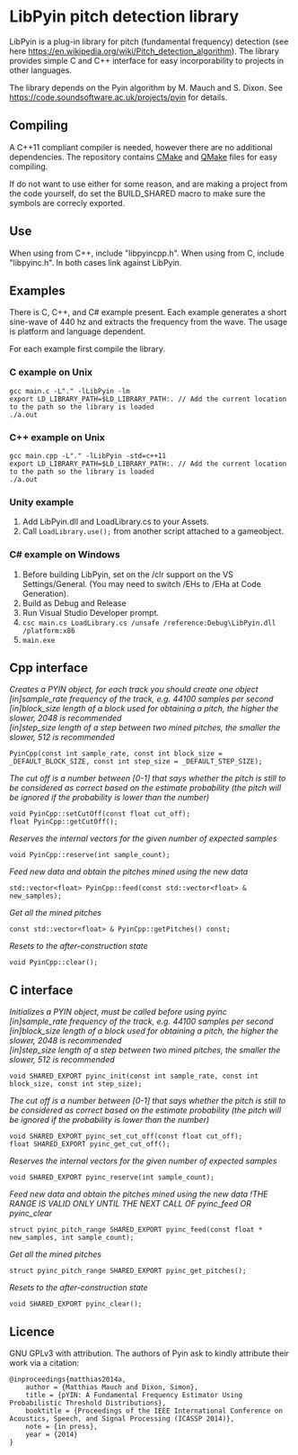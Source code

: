 LibPyin pitch detection library
================================

LibPyin is a plug-in library for pitch (fundamental frequency) detection (see here https://en.wikipedia.org/wiki/Pitch_detection_algorithm). The library provides simple C and C++ interface for easy incorporability to projects in other languages.

The library depends on the Pyin algorithm by M. Mauch and S. Dixon. See https://code.soundsoftware.ac.uk/projects/pyin for details.

Compiling
---------
A C++11 compliant compiler is needed, however there are no additional dependencies. The repository contains [CMake](https://cmake.org/runningcmake/) and [QMake](http://doc.qt.io/qtcreator/creator-project-opening.html) files for easy compiling. 

If do not want to use either for some reason, and are making a project from the code yourself, do set the BUILD_SHARED macro to make sure the symbols are correcly exported.

Use
---
When using from C++, include "libpyincpp.h". When using from C, include "libpyinc.h". In both cases link against LibPyin.

Examples
--------
There is C, C++, and C# example present. Each example generates a short sine-wave of 440 hz and extracts the frequency from the wave.
The usage is platform and language dependent. 

For each example first compile the library.

### C example on Unix
    
    gcc main.c -L"." -lLibPyin -lm
    export LD_LIBRARY_PATH=$LD_LIBRARY_PATH:. // Add the current location to the path so the library is loaded
    ./a.out
    
 
### C++ example on Unix
    
    gcc main.cpp -L"." -lLibPyin -std=c++11
    export LD_LIBRARY_PATH=$LD_LIBRARY_PATH:. // Add the current location to the path so the library is loaded
    ./a.out
    
### Unity example

1. Add LibPyin.dll and LoadLibrary.cs to your Assets.  
2. Call `LoadLibrary.use();` from another script attached to a gameobject.


### C# example on Windows

1. Before building LibPyin, set on the /clr support on the VS Settings/General. (You may need to switch /EHs to /EHa at Code Generation).
2. Build as Debug and Release
3. Run Visual Studio Developer prompt.
3. `csc main.cs LoadLibrary.cs /unsafe /reference:Debug\LibPyin.dll /platform:x86`
4. `main.exe`

Cpp interface
-------------
_Creates a PYIN object, for each track you should create one object  
[in]sample_rate  frequency of the track, e.g. 44100 samples per second  
[in]block_size   length of a block used for obtaining a pitch, the higher the slower, 2048 is recommended  
[in]step_size    length of a step between two mined pitches, the smaller the slower, 512 is recommended_  
    
    PyinCpp(const int sample_rate, const int block_size = _DEFAULT_BLOCK_SIZE, const int step_size = _DEFAULT_STEP_SIZE);
    
_The cut off is a number between [0-1] that says whether the pitch is still to be considered as correct based on the estimate probability (the pitch will be ignored if the probability is lower than the number)_
    
    void PyinCpp::setCutOff(const float cut_off);
    float PyinCpp::getCutOff();
    
_Reserves the internal vectors for the given number of expected samples_
    
    void PyinCpp::reserve(int sample_count);
    
_Feed new data and obtain the pitches mined using the new data_

    std::vector<float> PyinCpp::feed(const std::vector<float> & new_samples);
    
_Get all the mined pitches_

    const std::vector<float> & PyinCpp::getPitches() const;

_Resets to the after-construction state_

    void PyinCpp::clear();
	

C interface
-----------
_Initializes a PYIN object, must be called before using pyinc  
[in]sample_rate  frequency of the track, e.g. 44100 samples per second  
[in]block_size   length of a block used for obtaining a pitch, the higher the slower, 2048 is recommended  
[in]step_size    length of a step between two mined pitches, the smaller the slower, 512 is recommended_  

    void SHARED_EXPORT pyinc_init(const int sample_rate, const int block_size, const int step_size);

_The cut off is a number between [0-1] that says whether the pitch is still to be considered as correct based on the estimate probability (the pitch will be ignored if the probability is lower than the number)_
    
    void SHARED_EXPORT pyinc_set_cut_off(const float cut_off);
    float SHARED_EXPORT pyinc_get_cut_off();

_Reserves the internal vectors for the given number of expected samples_

    void SHARED_EXPORT pyinc_reserve(int sample_count);

_Feed new data and obtain the pitches mined using the new data !THE RANGE IS VALID ONLY UNTIL THE NEXT CALL OF pyinc_feed OR pyinc_clear_

    struct pyinc_pitch_range SHARED_EXPORT pyinc_feed(const float * new_samples, int sample_count);

_Get all the mined pitches_

    struct pyinc_pitch_range SHARED_EXPORT pyinc_get_pitches();

_Resets to the after-construction state_

    void SHARED_EXPORT pyinc_clear();


Licence
-------
GNU GPLv3 with attribution. The authors of Pyin ask to kindly attribute their work via a citation:

```
@inproceedings{matthias2014a,
    author = {Matthias Mauch and Dixon, Simon},
    title = {pYIN: A Fundamental Frequency Estimator Using Probabilistic Threshold Distributions},
    booktitle = {Proceedings of the IEEE International Conference on Acoustics, Speech, and Signal Processing (ICASSP 2014)},
    note = {in press},
    year = {2014}
} 
```

